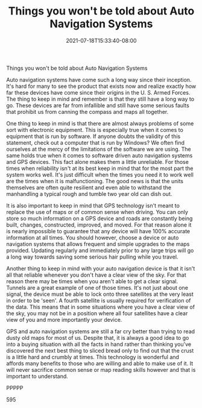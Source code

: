 ﻿---
title: "Things you won't be told about Auto Navigation Systems"
date: 2021-07-18T15:33:40-08:00
description: "Auto Navigation Systems txt Tips for Web Success"
featured_image: "/images/Auto Navigation Systems txt.jpg"
tags: ["Auto Navigation Systems txt"]
---

Things you won't be told about Auto Navigation Systems

Auto navigation systems have come such a long way since their inception. It's hard for many to see the product that exists now and realize exactly how far these devices have come since their origins in the U. S. Armed Forces. The thing to keep in mind and remember is that they still have a long way to go. These devices are far from infallible and still have some serious faults that prohibit us from canning the compass and maps all together.

One thing to keep in mind is that there are almost always problems of some sort with electronic equipment. This is especially true when it comes to equipment that is run by software. If anyone doubts the validity of this statement, check out a computer that is run by Windows? We often find ourselves at the mercy of the limitations of the software we are using. The same holds true when it comes to software driven auto navigation systems and GPS devices. This fact alone makes them a little unreliable. For those times when reliability isn't at its best keep in mind that for the most part the system works well. It's just difficult when the times you need it to work well are the times when it is malfunctioning. The good news is that the units themselves are often quite resilient and even able to withstand the manhandling a typical rough and tumble two year old can dish out.

It is also important to keep in mind that GPS technology isn't meant to replace the use of maps or of common sense when driving. You can only store so much information on a GPS device and roads are constantly being built, changes, constructed, improved, and moved. For that reason alone it is nearly impossible to guarantee that any device will have 100% accurate information at all times. You should however, choose a device or auto navigation systems that allows frequent and simple upgrades to the maps provided. Updating regularly and immediately prior to any large trips will go a long way towards saving some serious hair pulling while you travel.

Another thing to keep in mind with your auto navigation device is that it isn't all that reliable whenever you don't have a clear view of the sky. For that reason there may be times when you aren't able to get a clear signal. Tunnels are a great example of one of those times. It's not just about one signal, the device must be able to lock onto three satellites at the very least in order to be 'seen'. A fourth satellite is usually required for verification of the data. This means that in some situations where you have a clear view of the sky, you may not be in a position where all four satellites have a clear view of you and more importantly your device.

GPS and auto navigation systems are still a far cry better than trying to read dusty old maps for most of us. Despite that, it is always a good idea to go into a buying situation with all the facts in hand rather than thinking you've discovered the next best thing to sliced bread only to find out that the crust is a little hard and crumbly at times. This technology is wonderful and affords many benefits to those who are willing and able to make use of it. It will never sacrifice common sense or map reading skills however and that is important to understand.

PPPPP

595

